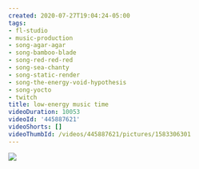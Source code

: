 ```yaml
---
created: 2020-07-27T19:04:24-05:00
tags:
- fl-studio
- music-production
- song-agar-agar
- song-bamboo-blade
- song-red-red-red
- song-sea-chanty
- song-static-render
- song-the-energy-void-hypothesis
- song-yocto
- twitch
title: low-energy music time
videoDuration: 10053
videoId: '445887621'
videoShorts: []
videoThumbId: /videos/445887621/pictures/1583306301
---
```


![](20200728000424.jpg)
